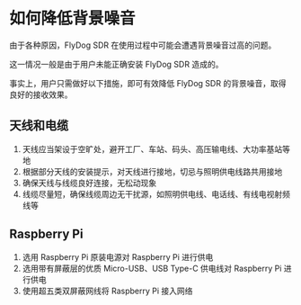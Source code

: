 # 如何降低背景噪音

由于各种原因，FlyDog SDR 在使用过程中可能会遭遇背景噪音过高的问题。

这一情况一般是由于用户未能正确安装 FlyDog SDR 造成的。

事实上，用户只需做好以下措施，即可有效降低 FlyDog SDR 的背景噪音，取得良好的接收效果。

## 天线和电缆

 1. 天线应当架设于空旷处，避开工厂、车站、码头、高压输电线、大功率基站等地
 2. 根据部分天线的安装提示，对天线进行接地，切忌与照明供电线路共用接地
 3. 确保天线与线缆良好连接，无松动现象
 4. 线缆尽量短，确保线缆周边无干扰源，如照明供电线、电话线、有线电视射频线等

##  Raspberry Pi 

 1. 选用 Raspberry Pi 原装电源对 Raspberry Pi 进行供电
 2. 选用带有屏蔽层的优质 Micro-USB、USB Type-C 供电线对 Raspberry Pi 进行供电
 3. 使用超五类双屏蔽网线将 Raspberry Pi 接入网络
